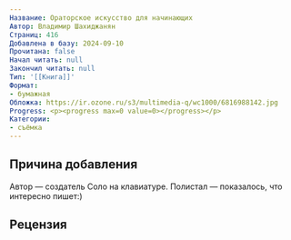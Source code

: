 ```yaml
---
Название: Ораторское искусство для начинающих
Автор: Владимир Шахиджанян
Страниц: 416
Добавлена в базу: 2024-09-10
Прочитана: false
Начал читать: null
Закончил читать: null
Тип: '[[Книга]]'
Формат:
- бумажная
Обложка: https://ir.ozone.ru/s3/multimedia-q/wc1000/6816988142.jpg
Progress: <p><progress max=0 value=0></progress></p>
Категории:
- съёмка
---
```

## Причина добавления

Автор — создатель Соло на клавиатуре. Полистал — показалось, что интересно пишет:)
## Рецензия
